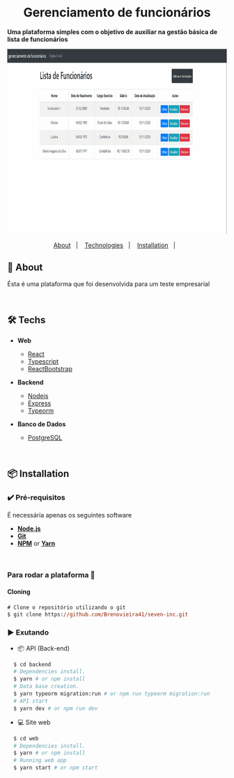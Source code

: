 <h1 align="center">
<br>

<p align="center">
    <h1 align="center"> Gerenciamento de funcionários </h1>
    <b>Uma plataforma simples com o objetivo de auxiliar na gestão básica de lista de funcionários </b>
</p>

<div align="center" >
    <img src=".github/gif/view.gif"
    alt="demo-web" height="425">
    </div>

<p align="center">
  <a href="#bookmark-about">About</a>&nbsp;&nbsp;&nbsp;|&nbsp;&nbsp;&nbsp;
  <a href="#computer-technologies">Technologies</a>&nbsp;&nbsp;&nbsp;|&nbsp;&nbsp;&nbsp;
  <a href="#package-installation">Installation</a>&nbsp;&nbsp;&nbsp;|&nbsp;&nbsp;&nbsp;
</p>

## :bookmark: About

Ésta é uma plataforma que foi desenvolvida para um teste empresarial 

<br>

## 🛠 Techs

- **Web**

  - [React](https://reactjs.org/)
  - [Typescript](https://www.typescriptlang.org/)
  - [ReactBootstrap](https://react-bootstrap.github.io/)

- **Backend**
  - [Nodejs](https://nodejs.org/en/)
  - [Express](https://expressjs.com/)
  - [Typeorm](https://typeorm.io/)

- **Banco de Dados**
  - [PostgreSQL](https://dbeaver.io/)

<br>

## :package: Installation

### :heavy_check_mark: **Pré-requisitos**

É necessária apenas os seguintes software

- **[Node.js](https://nodejs.org/en/)**
- **[Git](https://git-scm.com/)**
- **[NPM](https://www.npmjs.com/)** or **[Yarn](https://yarnpkg.com/)**

<br>

### Para rodar a plataforma  🚀

#### Cloning

```ps
# Clone o repositório utilizando o git
$ git clone https://github.com/Brenovieira41/seven-inc.git
```

### :arrow_forward: **Exutando**

- :package: API (Back-end)

```sh
  $ cd backend
  # Dependencies install.
  $ yarn # or npm install
  # Data base creation.
  $ yarn typeorm migration:run # or npm run typeorm migration:run
  # API start
  $ yarn dev # or npm run dev
```

- :computer: Site web

```sh
  $ cd web
  # Dependencies install.
  $ yarn # or npm install
  # Running web app
  $ yarn start # or npm start
```